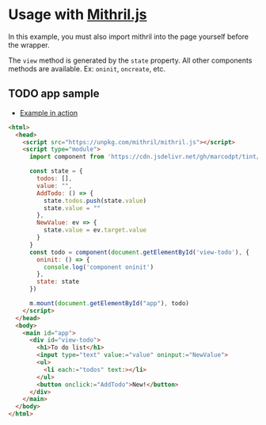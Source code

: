 # Usage with [Mithril.js](https://github.com/MithrilJS/mithril.js)
In this example, you must also import mithril into the page yourself before the
wrapper.

The `view` method is generated by the `state` property.
All other components methods are available. Ex: `oninit`, `oncreate`, etc.

## TODO app sample
 - [Example in action](../samples/mithril.html)

```html
<html>
  <head>
    <script src="https://unpkg.com/mithril/mithril.js"></script>
    <script type="module">
      import component from 'https://cdn.jsdelivr.net/gh/marcodpt/tint/mithril.js'

      const state = {
        todos: [],
        value: "",
        AddTodo: () => {
          state.todos.push(state.value)
          state.value = ""
        },
        NewValue: ev => {
          state.value = ev.target.value
        }
      }
      const todo = component(document.getElementById('view-todo'), {
        oninit: () => {
          console.log('component oninit')
        },
        state: state
      })

      m.mount(document.getElementById("app"), todo)
    </script>
  </head>
  <body>
    <main id="app">
      <div id="view-todo">
        <h1>To do list</h1>
        <input type="text" value:="value" oninput:="NewValue">
        <ul>
          <li each:="todos" text:></li>
        </ul>
        <button onclick:="AddTodo">New!</button>
      </div>
    </main>
  </body>
</html>
```
